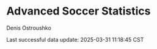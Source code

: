 # Advanced Soccer Statistics
Denis Ostroushko

<!-- gfm -->

Last successful data update: 2025-03-31 11:18:45 CST

